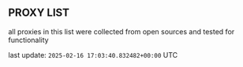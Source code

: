## PROXY LIST

all proxies in this list were collected from open sources and tested for functionality

last update: `2025-02-16 17:03:40.832482+00:00` UTC